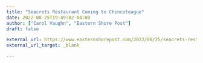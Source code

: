 ```yaml
---
title: "Seacrets Restaurant Coming to Chincoteague"
date: 2022-08-25T19:49:02-04:00
author: ["Carol Vaughn", "Eastern Shore Post"]
draft: false

external_url: https://www.easternshorepost.com/2022/08/25/seacrets-restaurant-coming-to-chincoteague/
external_url_target: _blank

---
```


